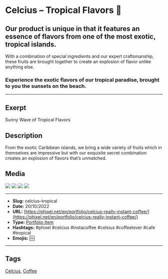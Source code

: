 # Celcius – Tropical Flavors 🌴
## Our product is unique in that it features an essence of flavors from one of the most exotic, tropical islands.

With a combination of special ingredients and our expert craftsmanship, these fruits are brought together to create an explosion of flavor unlike anything else.

### Experience the exotic flavors of our tropical paradise, brought to you the sunsets on the beach.
------------
## Exerpt
Sunny Wave of Tropical Flavors
## Description
From the exotic Caribbean islands, we bring a wide variety of fruits which in themselves are impressive but with our exquisite secret combination creates an explosion of flavors that’s unmatched.
## Media
<img src="media/087dfa34/tropical.gltf">
<img src="media/c408ce5d/tropical.jpg">
<img src="media/2cdcb813/tropical.png">
<img src="media/9e4da2c7/tropical.png">

------------
- **Slug:** celcius–tropical
- **Date:** 20/10/2022
- **URL:** [https://phixel.net/en/portfolio/celcius-really-instant-coffee/](https://phixel.net/en/portfolio/celcius-really-instant-coffee/)
- **Type:** [Portfolio Item](#portfolio-item)
- **Hashtags:** #phixel #celcius #instacoffee #celsius #coffeelover #cafe #tropical
- **Emojis:** 🆒

------------
## Tags
[Celcius](#Celcius), [Coffee](#Coffee)
